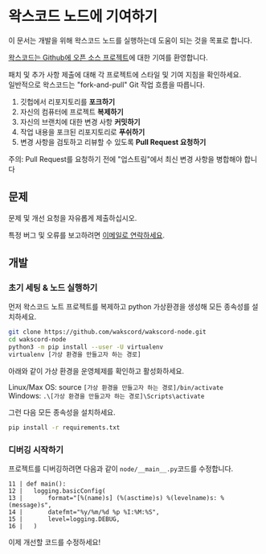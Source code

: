 # 왁스코드 노드에 기여하기

이 문서는 개발을 위해 왁스코드 노드를 실행하는데 도움이 되는 것을 목표로 합니다.

[왁스코드는 Github에 오픈 소스 프로젝트](https://https://github.com/wakscord)에 대한 기여를 환영합니다.

패치 및 추가 사항 제출에 대해 각 프로젝트에 스타일 및 기여 지침을 확인하세요.  
일반적으로 왁스코드는 "fork-and-pull" Git 작업 흐름을 따릅니다.

 1. 깃헙에서 리포지토리를 **포크하기** 
 2. 자신의 컴퓨터에 프로젝트 **복제하기** 
 3. 자신의 브랜치에 대한 변경 사항 **커밋하기** 
 4. 작업 내용을 포크된 리포지토리로 **푸쉬하기**
 5. 변경 사항을 검토하고 리뷰할 수 있도록 **Pull Request 요청하기**

주의: Pull Request를 요청하기 전에 "업스트림"에서 최신 변경 사항을 병합해야 합니다

## 문제
문제 및 개선 요청을 자유롭게 제출하십시오.

특정 버그 및 오류를 보고하려면 [이메일로 연락하세요](mailto:minibox724@gmail.com).

## 개발

### 초기 세팅 & 노드 실행하기

먼저 왁스코드 노트 프로젝트를 복제하고 python 가상환경을 생성해 모든 종속성를 설치하세요.

```sh
git clone https://github.com/wakscord/wakscord-node.git
cd wakscord-node
python3 -m pip install --user -U virtualenv
virtualenv [가상 환경을 만들고자 하는 경로]
```
아래와 같이 가상 환경을 운영체제를 확인하고 활성화하세요.

Linux/Max OS: source ``[가상 환경을 만들고자 하는 경로]/bin/activate``  
Windows: ``.\[가상 환경을 만들고자 하는 경로]\Scripts\activate``

그런 다음 모든 종속성을 설치하세요.
```sh
pip install -r requirements.txt
```

### 디버깅 시작하기
프로젝트를 디버깅하려면 다음과 같이 ``node/__main__.py``코드를 수정합니다.
```
11 | def main():
12 |   logging.basicConfig(
13 |       format="[%(name)s] (%(asctime)s) %(levelname)s: %(message)s",
14 |       datefmt="%y/%m/%d %p %I:%M:%S",
15 |       level=logging.DEBUG,
16 |   )
```

이제 개선할 코드를 수정하세요!

